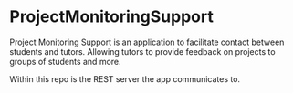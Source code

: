 # ProjectMonitoringSupport

Project Monitoring Support is an application to facilitate contact between students and tutors. Allowing tutors to provide feedback on projects to groups of students and more.

Within this repo is the REST server the app communicates to. 
